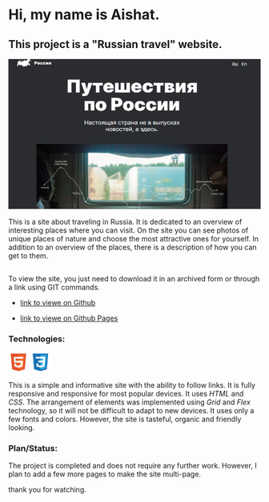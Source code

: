 # Hi, my name is Aishat.

## This project is a "Russian travel" website.

<img src="./images/russian_travel_screen.png" alt="website screenshort"  width="600" height="300" />

This is a site about traveling in Russia.
It is dedicated to an overview of interesting places where you can visit.
On the site you can see photos of unique places of nature and choose the most attractive ones for yourself. In addition to an overview of the places, there is a description of how you can get to them.

##

To view the site, you just need to download it in an archived form or through a link using GIT commands.

-   [link to viewe on Github](https://github.com/homo-errantium/russian-travel)

-   [link to viewe on Github Pages](https://homo-errantium.github.io/russian-travel/)

### Technologies:

<img src="./images/html5.png"
alt="HTML icon" width="40" height="40"/>
<img src="./images/css3.png"
alt="CSS icon" width="40" height="40"/>

This is a simple and informative site with the ability to follow links. It is fully responsive and responsive for most popular devices. It uses _HTML_ and _CSS_. The arrangement of elements was implemented using _Grid_ and _Flex_ technology, so it will not be difficult to adapt to new devices. It uses only a few fonts and colors. However, the site is tasteful, organic and friendly looking.

### Plan/Status:

The project is completed and does not require any further work. However, I plan to add a few more pages to make the site multi-page.

thank you for watching.
